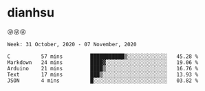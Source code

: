 
# dianhsu

:stuck_out_tongue_winking_eye::stuck_out_tongue_winking_eye::stuck_out_tongue_winking_eye:

<!--START_SECTION:waka-->
```text
Week: 31 October, 2020 - 07 November, 2020

C          57 mins         ███████████▒░░░░░░░░░░░░░   45.28 % 
Markdown   24 mins         ████▓░░░░░░░░░░░░░░░░░░░░   19.06 % 
Arduino    21 mins         ████▒░░░░░░░░░░░░░░░░░░░░   16.76 % 
Text       17 mins         ███▒░░░░░░░░░░░░░░░░░░░░░   13.93 % 
JSON       4 mins          █░░░░░░░░░░░░░░░░░░░░░░░░   03.82 % 
```
<!--END_SECTION:waka-->
